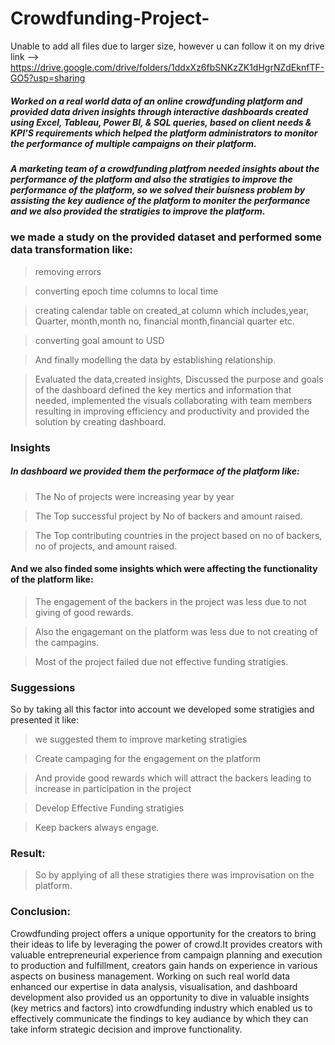 # Crowdfunding-Project-
Unable to add all files due to larger size, however u can follow it on my drive link --> https://drive.google.com/drive/folders/1ddxXz6fbSNKzZK1dHgrNZdEknfTF-GO5?usp=sharing

##### Worked on a real world data of an online crowdfunding platform and provided data driven insights through interactive dashboards created using Excel, Tableau, Power BI, & SQL queries, based on client needs & KPI'S requirements which helped the platform administrators to monitor the  performance of multiple campaigns on their platform.

##### A marketing team of a crowdfunding platfrom needed insights about the performance of the platform  and also the stratigies to improve the performance of the platform, so we solved their buisness problem by assisting the key audience of the platform to moniter the performance and we also provided the stratigies to improve the platform.

### we made a study on the provided dataset and performed some data transformation like: 

> removing errors

> converting epoch time columns to 
   local time 

> creating calendar table on created_at column which includes,year, Quarter, month,month  no, financial month,financial quarter etc.

> converting goal amount to USD 

> And finally modelling the data by establishing relationship.
  
> Evaluated the data,created insights, Discussed the purpose and goals of the dashboard defined the key mertics and information that needed, implemented the visuals 
collaborating with team members resulting in improving efficiency and productivity and provided the solution by creating dashboard.

### Insights
##### In dashboard we provided them the performace of the platform like:

> The No of projects were increasing year by year

> The Top successful project by No of backers and amount raised.

> The Top contributing countries in the project based on no of backers, no of projects, and amount raised.

#### And we also finded some insights which were affecting the functionality of the platform like:

> The engagement of the backers in the project was less due to not giving of good rewards.

> Also the engagemant on the platform was less due to not creating of the campagins.

> Most of the project failed due not effective funding stratigies.

### Suggessions
So by taking all this factor into account we developed some stratigies and presented it like:

> we suggested them to improve marketing stratigies

> Create campaging for the engagement on the platform

> And provide good rewards which will attract the backers leading to increase in participation in the project

> Develop Effective Funding stratigies

> Keep backers always engage.
> 

### Result:

> So by applying of all these stratigies there was improvisation on the platform.

### Conclusion:
Crowdfunding project offers a unique opportunity for the creators to bring their ideas to life by leveraging the power of crowd.It provides creators with valuable entrepreneurial experience from campaign planning and execution to production and fulfillment, creators gain hands on experience in various aspects on business management.
Working on such real world data enhanced our expertise in data analysis, visualisation, and dashboard development also provided us an opportunity to dive in valuable insights (key metrics and factors) into crowdfunding industry which enabled us to effectively communicate the findings to key audiance by which they can take inform strategic decision and improve functionality.
